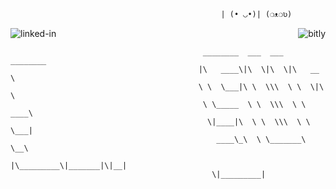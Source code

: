 ```
                                               | (• ◡•)| (❍ᴥ❍ʋ)
```


[<img align="left" alt="linked-in" src="https://img.shields.io/badge/linkedin-%230077B5.svg?&style=for-the-badge&logo=linkedin&logoColor=white" />](https://www.linkedin.com/in/alex-leventis-ab443220b/)
[<img align="right" alt="bitly" src="https://img.shields.io/badge/bitly-%2312100E.svg?&style=for-the-badge&logo=bitly&logoColor=red&color=172f41" />](https://bitly.com/)
<br>

```
                                           ________  ___  ___  ________   
                                          |\   ____\|\  \|\  \|\   __  \  
                                          \ \  \___|\ \  \\\  \ \  \|\  \ 
                                           \ \_____  \ \  \\\  \ \   ____\
                                            \|____|\  \ \  \\\  \ \  \___|
                                              ____\_\  \ \_______\ \__\   
                                             |\_________\|_______|\|__|   
                                             \|_________|        
  
```
